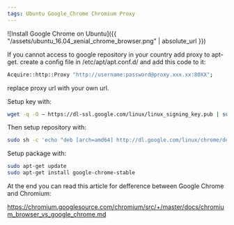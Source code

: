 ```yaml
---
tags: Ubuntu Google_Chrome Chromium Proxy
---
```

![Install Google Chrome on Ubuntu]({{ "/assets/ubuntu_16.04_xenial_chrome_browser.png" | absolute_url }})

If you cannot access to google repository in your country add proxy to apt-get. create a config file in /etc/apt/apt.conf.d/ and add this code to it:

```bash
Acquire::http::Proxy "http://username:password@proxy.xxx.xx:80XX";
```

replace proxy url with your own url.

Setup key with:

```bash
wget -q -O — https://dl-ssl.google.com/linux/linux_signing_key.pub | sudo apt-key add -
```

Then setup repository with:

```bash
sudo sh -c 'echo "deb [arch=amd64] http://dl.google.com/linux/chrome/deb/ stable main" >> /etc/apt/sources.list.d/google.list'
```

Setup package with:

```bash
sudo apt-get update
sudo apt-get install google-chrome-stable
```

At the end you can read this article for defference between Google Chrome and Chromium:

<https://chromium.googlesource.com/chromium/src/+/master/docs/chromium_browser_vs_google_chrome.md>
